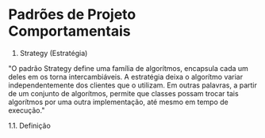 # Padrões de Projeto Comportamentais

1. Strategy (Estratégia)

"O padrão Strategy define uma família de algorítmos, encapsula cada um deles em os torna intercambiáveis.
A estratégia deixa o algorítmo variar independentemente dos clientes que o utilizam.
Em outras palavras, a partir de um conjunto de algorítmos, permite que classes possam trocar tais algorítmos por uma
outra implementação, até mesmo em tempo de execução."


1.1. Definição
